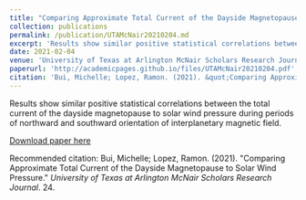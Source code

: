 ```yaml
---
title: "Comparing Approximate Total Current of the Dayside Magnetopause to Solar Wind Pressure"
collection: publications
permalink: /publication/UTAMcNair20210204.md
excerpt: 'Results show similar positive statistical correlations between the total current of the dayside magnetopause to solar wind pressure during periods of northward and southward orientation of interplanetary magnetic field.'
date: 2021-02-04
venue: 'University of Texas at Arlington McNair Scholars Research Journal'
paperurl: 'http://academicpages.github.io/files/UTAMcNair20210204.pdf'
citation: 'Bui, Michelle; Lopez, Ramon. (2021). &quot;Comparing Approximate Total Current of the Dayside Magnetopause to Solar Wind Pressure.&quot; <i>University of Texas at Arlington McNair Scholars Research Journal</i>. 24.'
---
```

Results show similar positive statistical correlations between the total current of the dayside magnetopause to solar wind pressure during periods of northward and southward orientation of interplanetary magnetic field.

[Download paper here](http://michellexbui.github.io/files/UTAMcNair20210204.pdf)

Recommended citation: Bui, Michelle; Lopez, Ramon. (2021). &quot;Comparing Approximate Total Current of the Dayside Magnetopause to Solar Wind Pressure.&quot; <i>University of Texas at Arlington McNair Scholars Research Journal</i>. 24.

